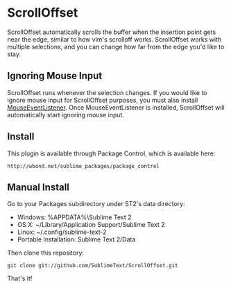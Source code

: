 ScrollOffset
============
ScrollOffset automatically scrolls the buffer when the insertion point gets near the edge, similar to how vim's scrolloff works. ScrollOffset works with multiple selections, and you can change how far from the edge you'd like to stay.

Ignoring Mouse Input
--------------------
ScrollOffset runs whenever the selection changes. If you would like to ignore mouse input for ScrollOffset purposes, you must also install [MouseEventListener](https://github.com/SublimeText/MouseEventListener). Once MouseEventListener is installed, ScrollOffset will automatically start ignoring mouse input.

Install
-------

This plugin is available through Package Control, which is available here:

    http://wbond.net/sublime_packages/package_control

Manual Install
--------------

Go to your Packages subdirectory under ST2's data directory:

* Windows: %APPDATA%\Sublime Text 2
* OS X: ~/Library/Application Support/Sublime Text 2
* Linux: ~/.config/sublime-text-2
* Portable Installation: Sublime Text 2/Data

Then clone this repository:

    git clone git://github.com/SublimeText/ScrollOffset.git

That's it!

